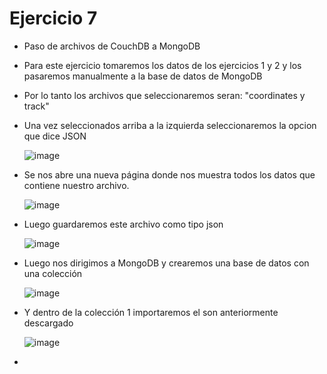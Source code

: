 # Ejercicio 7

* Paso de archivos de CouchDB a MongoDB
* Para este ejercicio tomaremos los datos de los ejercicios 1 y 2 y los pasaremos manualmente a la base de datos de MongoDB
* Por lo tanto los archivos que seleccionaremos seran: "coordinates y track"
* Una vez seleccionados arriba a la izquierda seleccionaremos la opcion que dice JSON
  
  ![image](https://user-images.githubusercontent.com/65980001/127724416-b7582895-8fe5-45bf-bcbc-dbe7cce4318c.png)

* Se nos abre una nueva página donde nos muestra todos los datos que contiene nuestro archivo.
  
  ![image](https://user-images.githubusercontent.com/65980001/127724468-12b87322-db55-4662-bc6f-033749a37ade.png)

* Luego guardaremos este archivo como tipo json

  ![image](https://user-images.githubusercontent.com/65980001/127724485-00f4a4a9-0c2c-43ea-985b-10c9a9c74c85.png)

* Luego nos dirigimos a MongoDB y crearemos una base de datos con una colección
  
  ![image](https://user-images.githubusercontent.com/65980001/127724529-f8874d07-9baa-41ae-8606-d638fdc86487.png)

* Y dentro de la colección 1 importaremos el son anteriormente descargado 
  
  ![image](https://user-images.githubusercontent.com/65980001/127724557-9e33e7c2-89ae-4c07-b970-604ea3e3ba01.png)

* 
